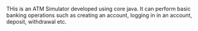 THis is an ATM Simulator developed using core java. It can perform basic banking operations such as creating an account, logging in in an account, deposit, withdrawal etc.
